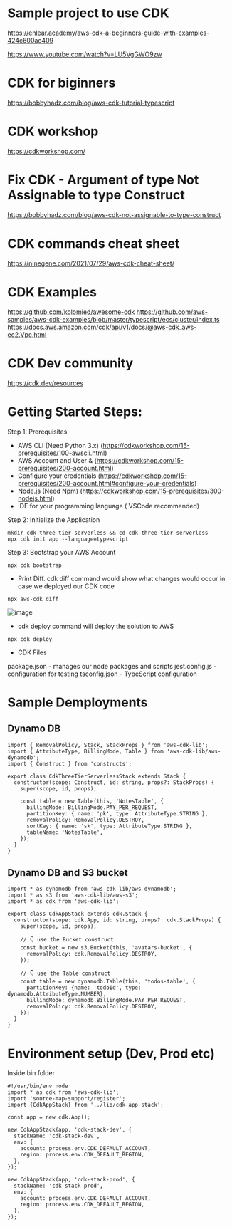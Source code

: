 # Sample project to use CDK
https://enlear.academy/aws-cdk-a-beginners-guide-with-examples-424c600ac409

https://www.youtube.com/watch?v=LU5VgGWO9zw

# CDK for biginners
https://bobbyhadz.com/blog/aws-cdk-tutorial-typescript

# CDK workshop
https://cdkworkshop.com/


# Fix CDK - Argument of type Not Assignable to type Construct
https://bobbyhadz.com/blog/aws-cdk-not-assignable-to-type-construct

# CDK commands cheat sheet

https://ninegene.com/2021/07/29/aws-cdk-cheat-sheet/

# CDK Examples
https://github.com/kolomied/awesome-cdk
https://github.com/aws-samples/aws-cdk-examples/blob/master/typescript/ecs/cluster/index.ts
https://docs.aws.amazon.com/cdk/api/v1/docs/@aws-cdk_aws-ec2.Vpc.html

# CDK Dev community
https://cdk.dev/resources

# Getting Started Steps:
Step 1: Prerequisites

* AWS CLI (Need Python 3.x) (https://cdkworkshop.com/15-prerequisites/100-awscli.html)
* AWS Account and User &  (https://cdkworkshop.com/15-prerequisites/200-account.html)
* Configure your credentials (https://cdkworkshop.com/15-prerequisites/200-account.html#configure-your-credentials)
* Node.js (Need Npm) (https://cdkworkshop.com/15-prerequisites/300-nodejs.html)
* IDE for your programming language ( VSCode recommended) 

Step 2: Initialize the Application

~~~
mkdir cdk-three-tier-serverless && cd cdk-three-tier-serverless
npx cdk init app --language=typescript
~~~

Step 3: Bootstrap your AWS Account
~~~
npx cdk bootstrap
~~~

* Print Diff. cdk diff command would show what changes would occur in case we deployed our CDK code

~~~
npx aws-cdk diff
~~~

![image](https://user-images.githubusercontent.com/17270996/166907372-f8861aac-90dd-4adf-beb7-12dee4dc2f81.png)

* cdk deploy command will deploy the solution to AWS
~~~
npx cdk deploy
~~~

* CDK Files

package.json - manages our node packages and scripts
jest.config.js - configuration for testing
tsconfig.json - TypeScript configuration

# Sample Demployments

## Dynamo DB

~~~
import { RemovalPolicy, Stack, StackProps } from 'aws-cdk-lib';
import { AttributeType, BillingMode, Table } from 'aws-cdk-lib/aws-dynamodb';
import { Construct } from 'constructs';

export class CdkThreeTierServerlessStack extends Stack {
  constructor(scope: Construct, id: string, props?: StackProps) {
    super(scope, id, props);

    const table = new Table(this, 'NotesTable', {
      billingMode: BillingMode.PAY_PER_REQUEST,
      partitionKey: { name: 'pk', type: AttributeType.STRING },
      removalPolicy: RemovalPolicy.DESTROY,
      sortKey: { name: 'sk', type: AttributeType.STRING },
      tableName: 'NotesTable',
    });
  }
}

~~~

## Dynamo DB and S3 bucket

~~~
import * as dynamodb from 'aws-cdk-lib/aws-dynamodb';
import * as s3 from 'aws-cdk-lib/aws-s3';
import * as cdk from 'aws-cdk-lib';

export class CdkAppStack extends cdk.Stack {
  constructor(scope: cdk.App, id: string, props?: cdk.StackProps) {
    super(scope, id, props);

    // 👇 use the Bucket construct
    const bucket = new s3.Bucket(this, 'avatars-bucket', {
      removalPolicy: cdk.RemovalPolicy.DESTROY,
    });

    // 👇 use the Table construct
    const table = new dynamodb.Table(this, 'todos-table', {
      partitionKey: {name: 'todoId', type: dynamodb.AttributeType.NUMBER},
      billingMode: dynamodb.BillingMode.PAY_PER_REQUEST,
      removalPolicy: cdk.RemovalPolicy.DESTROY,
    });
  }
}

~~~

# Environment setup (Dev, Prod etc)

Inside bin folder

~~~
#!/usr/bin/env node
import * as cdk from 'aws-cdk-lib';
import 'source-map-support/register';
import {CdkAppStack} from '../lib/cdk-app-stack';

const app = new cdk.App();

new CdkAppStack(app, 'cdk-stack-dev', {
  stackName: 'cdk-stack-dev',
  env: {
    account: process.env.CDK_DEFAULT_ACCOUNT,
    region: process.env.CDK_DEFAULT_REGION,
  },
});

new CdkAppStack(app, 'cdk-stack-prod', {
  stackName: 'cdk-stack-prod',
  env: {
    account: process.env.CDK_DEFAULT_ACCOUNT,
    region: process.env.CDK_DEFAULT_REGION,
  },
});
~~~
